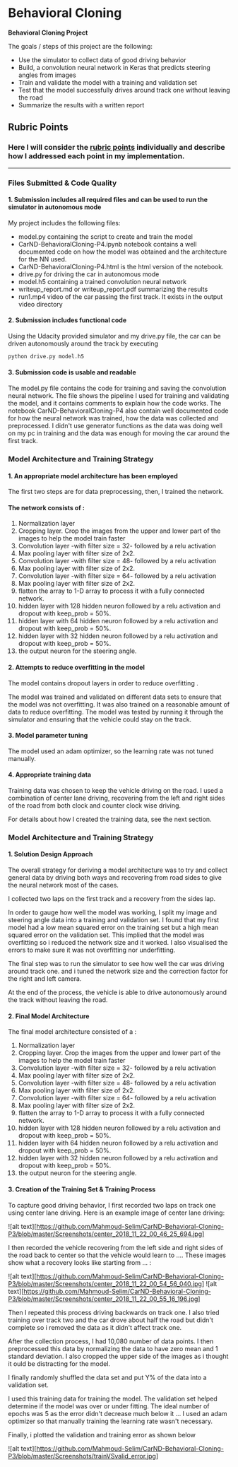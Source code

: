 # **Behavioral Cloning**


**Behavioral Cloning Project**

The goals / steps of this project are the following:
* Use the simulator to collect data of good driving behavior
* Build, a convolution neural network in Keras that predicts steering angles from images
* Train and validate the model with a training and validation set
* Test that the model successfully drives around track one without leaving the road
* Summarize the results with a written report



## Rubric Points
### Here I will consider the [rubric points](https://review.udacity.com/#!/rubrics/432/view) individually and describe how I addressed each point in my implementation.  

---
### Files Submitted & Code Quality

#### 1. Submission includes all required files and can be used to run the simulator in autonomous mode

My project includes the following files:
* model.py containing the script to create and train the model
* CarND-BehavioralCloning-P4.ipynb notebook contains a well documented code on how the model was obtained and the architecture for the NN used.
* CarND-BehavioralCloning-P4.html is the html version of the notebook.
* drive.py for driving the car in autonomous mode
* model.h5 containing a trained convolution neural network
* writeup_report.md or writeup_report.pdf summarizing the results
* run1.mp4 video of the car passing the first track. It exists in the output video directory


#### 2. Submission includes functional code
Using the Udacity provided simulator and my drive.py file, the car can be driven autonomously around the track by executing
```sh
python drive.py model.h5
```

#### 3. Submission code is usable and readable

The model.py file contains the code for training and saving the convolution neural network. The file shows the pipeline I used for training and validating the model, and it contains comments to explain how the code works. The notebook CarND-BehavioralCloning-P4 also contain well documented code
for how the neural network was trained, how the data was collected and preprocessed. I didn't use generator functions as the data was doing well on my
pc in training and the data was enough for moving the car around the first track.

### Model Architecture and Training Strategy

#### 1. An appropriate model architecture has been employed

The first two steps are for data preprocessing, then, I trained the network.

#### The network consists of :
1. Normalization layer
2. Cropping layer. Crop the images from the upper and lower part of the images to help the model train faster
3. Convolution layer -with filter size = 32- followed by a relu activation
4. Max pooling layer with filter size of 2x2.
5. Convolution layer -with filter size = 48- followed by a relu activation
6. Max pooling layer with filter size of 2x2.
7. Convolution layer -with filter size = 64- followed by a relu activation
8. Max pooling layer with filter size of 2x2.
9. flatten the array to 1-D array to process it with a fully connected network.
10. hidden layer with 128 hidden neuron followed by a relu activation and dropout with keep_prob = 50%.
11. hidden layer with 64 hidden neuron followed by a relu activation and dropout with keep_prob = 50%.
12. hidden layer with 32 hidden neuron followed by a relu activation and dropout with keep_prob = 50%.
13. the output neuron for the steering angle.

#### 2. Attempts to reduce overfitting in the model

The model contains dropout layers in order to reduce overfitting .

The model was trained and validated on different data sets to ensure that the model was not overfitting. It was also trained on a reasonable amount of data to reduce overfitting. The model was tested by running it through the simulator and ensuring that the vehicle could stay on the track.

#### 3. Model parameter tuning

The model used an adam optimizer, so the learning rate was not tuned manually.

#### 4. Appropriate training data

Training data was chosen to keep the vehicle driving on the road. I used a combination of center lane driving, recovering from the left and right sides of the road from both clock and counter clock wise driving.

For details about how I created the training data, see the next section.

### Model Architecture and Training Strategy

#### 1. Solution Design Approach

The overall strategy for deriving a model architecture was to try and collect general data by driving both ways and recovering from road sides
to give the neural network most of the cases.

I collected two laps on the first track and a recovery from the sides lap.

In order to gauge how well the model was working, I split my image and steering angle data into a training and validation set. I found that my first model had a low mean squared error on the training set but a high mean squared error on the validation set. This implied that the model was overfitting so i reduced the network size and it worked. I also visualised the errors to make sure it was not overfitting nor underfitting.


The final step was to run the simulator to see how well the car was driving around track one. and i tuned the network size and the correction factor
for the right and left camera.

At the end of the process, the vehicle is able to drive autonomously around the track without leaving the road.

#### 2. Final Model Architecture

The final model architecture consisted of a :
1. Normalization layer
2. Cropping layer. Crop the images from the upper and lower part of the images to help the model train faster
3. Convolution layer -with filter size = 32- followed by a relu activation
4. Max pooling layer with filter size of 2x2.
5. Convolution layer -with filter size = 48- followed by a relu activation
6. Max pooling layer with filter size of 2x2.
7. Convolution layer -with filter size = 64- followed by a relu activation
8. Max pooling layer with filter size of 2x2.
9. flatten the array to 1-D array to process it with a fully connected network.
10. hidden layer with 128 hidden neuron followed by a relu activation and dropout with keep_prob = 50%.
11. hidden layer with 64 hidden neuron followed by a relu activation and dropout with keep_prob = 50%.
12. hidden layer with 32 hidden neuron followed by a relu activation and dropout with keep_prob = 50%.
13. the output neuron for the steering angle.


#### 3. Creation of the Training Set & Training Process

To capture good driving behavior, I first recorded two laps on track one using center lane driving. Here is an example image of center lane driving:

![alt text][https://github.com/Mahmoud-Selim/CarND-Behavioral-Cloning-P3/blob/master/Screenshots/center_2018_11_22_00_46_25_694.jpg]

I then recorded the vehicle recovering from the left side and right sides of the road back to center so that the vehicle would learn to .... These images show what a recovery looks like starting from ... :

![alt text][https://github.com/Mahmoud-Selim/CarND-Behavioral-Cloning-P3/blob/master/Screenshots/center_2018_11_22_00_54_56_040.jpg]
![alt text][https://github.com/Mahmoud-Selim/CarND-Behavioral-Cloning-P3/blob/master/Screenshots/center_2018_11_22_00_55_16_196.jpg]


Then I repeated this process driving backwards on track one. I also tried training over track two and the car drove about half the road but didn't complete so i removed the data as it didn't affect track one.



After the collection process, I had 10,080 number of data points. I then preprocessed this data by normalizing the data to have zero mean and
1 standard deviation. I also cropped the upper side of the images as i thought it ould be distracting for the model.


I finally randomly shuffled the data set and put Y% of the data into a validation set.

I used this training data for training the model. The validation set helped determine if the model was over or under fitting. The ideal number of epochs was 5 as the error didn't decrease much below it ... I used an adam optimizer so that manually training the learning rate wasn't necessary.

Finally, i plotted the validation and training error as shown below

![alt text][https://github.com/Mahmoud-Selim/CarND-Behavioral-Cloning-P3/blob/master/Screenshots/trainVSvalid_error.jpg]
